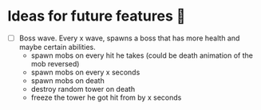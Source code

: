 # Ideas for future features :100:

- [ ] Boss wave. Every x wave, spawns a boss that has more health and maybe certain abilities.
  - spawn mobs on every hit he takes (could be death animation of the mob reversed)
  - spawn mobs on every x seconds
  - spawn mobs on death
  - destroy random tower on death
  - freeze the tower he got hit from by x seconds
